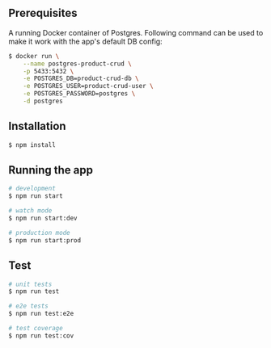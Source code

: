 ## Prerequisites

A running Docker container of Postgres. Following command can be used to make it work with the app's default DB config:
```bash
$ docker run \
    --name postgres-product-crud \
    -p 5433:5432 \
    -e POSTGRES_DB=product-crud-db \
    -e POSTGRES_USER=product-crud-user \
    -e POSTGRES_PASSWORD=postgres \
    -d postgres
```

## Installation

```bash
$ npm install
```

## Running the app

```bash
# development
$ npm run start

# watch mode
$ npm run start:dev

# production mode
$ npm run start:prod
```

## Test

```bash
# unit tests
$ npm run test

# e2e tests
$ npm run test:e2e

# test coverage
$ npm run test:cov
```
